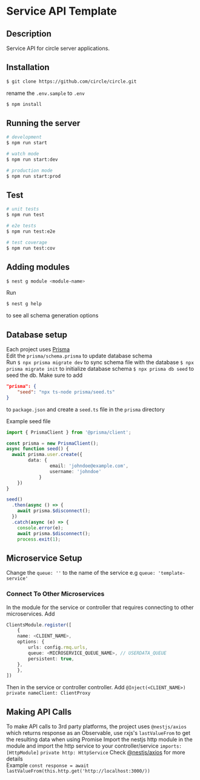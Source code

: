 # Service API Template

## Description

Service API for circle server applications.

## Installation

```bash
$ git clone https://github.com/circle/circle.git
```

rename the `.env.sample` to `.env`

```bash
$ npm install
```

## Running the server

```bash
# development
$ npm run start

# watch mode
$ npm run start:dev

# production mode
$ npm run start:prod
```

## Test

```bash
# unit tests
$ npm run test

# e2e tests
$ npm run test:e2e

# test coverage
$ npm run test:cov
```

## Adding modules

```bash
$ nest g module <module-name>
```

Run

```bash
$ nest g help
```

to see all schema generation options

## Database setup

Each project uses [Prisma](https://prisma.io)  
Edit the `prisma/schema.prisma` to update database schema  
Run
`$ npx prisma migrate dev` to sync schema file with the database
`$ npx prisma migrate init` to initialize database schema
`$ npx prisma db seed` to seed the db. Make sure to add

```json
"prisma": {
    "seed": "npx ts-node prisma/seed.ts"
}
```

to `package.json` and create a `seed.ts` file in the `prisma` directory

Example seed file

```typescript
import { PrismaClient } from '@prisma/client';

const prisma = new PrismaClient();
async function seed() {
  await prisma.user.create({
        data: {
                email: 'johndoe@example.com',
                username: 'johndoe'
            }
    })
}

seed()
  .then(async () => {
    await prisma.$disconnect();
  })
  .catch(async (e) => {
    console.error(e);
    await prisma.$disconnect();
    process.exit(1);

```

## Microservice Setup

Change the `queue: ''` to the name of the service e.g `queue: 'template-service'`

### Connect To Other Microservices

In the module for the service or controller that requires connecting to other microservices.
Add

```typescript
ClientsModule.register([
    {
    name: <CLIENT_NAME>,
    options: {
        urls: config.rmq.urls,
        queue: <MICROSERVICE_QUEUE_NAME>, // USERDATA_QUEUE
        persistent: true,
    },
    },
])
```

Then in the service or controller controller. Add `@Inject(<CLIENT_NAME>) private nameClient: ClientProxy`

## Making API Calls

To make API calls to 3rd party platforms, the project uses `@nestjs/axios` which returns response as an Observable,
use rxjs's `lastValueFrom` to get the resulting data when using Promise
Import the nestjs http module in the module and import the http service to your controller/service
`imports: [HttpModule]`
`private http: HttpService`
Check [@nestjs/axios](https://docs.nestjs.com/techniques/http-module) for more details  
Example
`const response = await lastValueFrom(this.http.get('http://localhost:3000/))`
